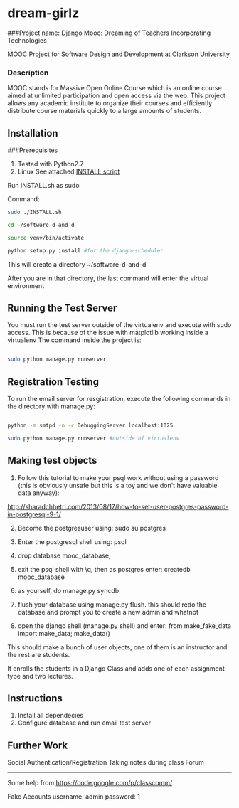 dream-girlz
===========

###Project name: Django Mooc: Dreaming of Teachers Incorporating Technologies

MOOC Project for Software Design and Development at Clarkson University

### Description

MOOC stands for Massive Open Online Course which is an online course aimed at unlimited participation and open access via the web. This project allows any academic institute to organize their courses and efficiently distribute course materials quickly to a large amounts of students. 

Installation
----

###Prerequisites

1. Tested with Python2.7
2. Linux 
See attached [INSTALL script](./INSTALL.sh)

Run INSTALL.sh as sudo

Command:

```bash
sudo ./INSTALL.sh

cd ~/software-d-and-d

source venv/bin/activate

python setup.py install #for the django-scheduler
```

This will create a directory ~/software-d-and-d

After you are in that directory, the last command will enter the virtual environment

Running the Test Server
----
You must run the test server outside of the virtualenv and execute with sudo
access. This is because of the issue with matplotlib working inside a virtualenv
The command inside the project is:

```bash

sudo python manage.py runserver
```

Registration Testing
----
To run the email server for resgistration, execute the following commands in the
directory with manage.py:

```bash

python -m smtpd -n -c DebuggingServer localhost:1025

sudo python manage.py runserver #outside of virtualenv
```

Making test objects
----
1) Follow this tutorial to make your psql work without using a password (this is obviously unsafe but this is a toy and we don't have valuable data anyway):

http://sharadchhetri.com/2013/08/17/how-to-set-user-postgres-password-in-postgresql-9-1/

2) Become the postgresuser using: sudo su postgres

3) Enter the postgresql shell using: psql

4) drop database mooc_database;

5) exit the psql shell with \q, then as postgres enter: createdb mooc_database

6) as yourself, do manage.py syncdb

7) flush your database using manage.py flush. this should redo the database and prompt you to create a new admin and whatnot

8) open the django shell (manage.py shell) and enter: from make_fake_data import make_data; make_data()

This should make a bunch of user objects, one of them is an instructor and the rest are students. 

It enrolls the students in a Django Class and adds one of each assignment type and two lectures. 

Instructions
----

1. Install all dependecies
2. Configure database and run email test server

Further Work
----

Social Authentication/Registration
Taking notes during class
Forum

---

Some help from https://code.google.com/p/classcomm/

Fake Accounts
username: admin
password: 1 
